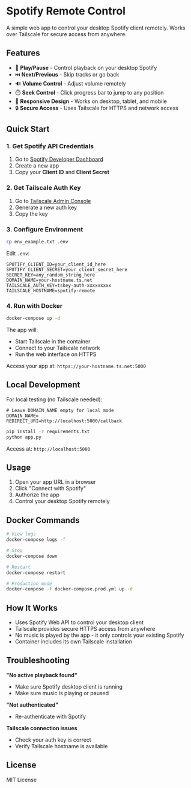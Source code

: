 # Spotify Remote Control

A simple web app to control your desktop Spotify client remotely. Works over Tailscale for secure access from anywhere.

## Features

- 🎵 **Play/Pause** - Control playback on your desktop Spotify
- ⏭️ **Next/Previous** - Skip tracks or go back
- 🔊 **Volume Control** - Adjust volume remotely
- ⏱️ **Seek Control** - Click progress bar to jump to any position
- 📱 **Responsive Design** - Works on desktop, tablet, and mobile
- 🔒 **Secure Access** - Uses Tailscale for HTTPS and network access

## Quick Start

### 1. Get Spotify API Credentials

1. Go to [Spotify Developer Dashboard](https://developer.spotify.com/dashboard)
2. Create a new app
3. Copy your **Client ID** and **Client Secret**

### 2. Get Tailscale Auth Key

1. Go to [Tailscale Admin Console](https://login.tailscale.com/admin/settings/keys)
2. Generate a new auth key
3. Copy the key

### 3. Configure Environment

```bash
cp env_example.txt .env
```

Edit `.env`:
```env
SPOTIFY_CLIENT_ID=your_client_id_here
SPOTIFY_CLIENT_SECRET=your_client_secret_here
SECRET_KEY=any_random_string_here
DOMAIN_NAME=your-hostname.ts.net
TAILSCALE_AUTH_KEY=tskey-auth-xxxxxxxxx
TAILSCALE_HOSTNAME=spotify-remote
```

### 4. Run with Docker

```bash
docker-compose up -d
```

The app will:
- Start Tailscale in the container
- Connect to your Tailscale network
- Run the web interface on HTTPS

Access your app at: `https://your-hostname.ts.net:5000`

## Local Development

For local testing (no Tailscale needed):

```env
# Leave DOMAIN_NAME empty for local mode
DOMAIN_NAME=
REDIRECT_URI=http://localhost:5000/callback
```

```bash
pip install -r requirements.txt
python app.py
```

Access at: `http://localhost:5000`

## Usage

1. Open your app URL in a browser
2. Click "Connect with Spotify"
3. Authorize the app
4. Control your desktop Spotify remotely

## Docker Commands

```bash
# View logs
docker-compose logs -f

# Stop
docker-compose down

# Restart
docker-compose restart

# Production mode
docker-compose -f docker-compose.prod.yml up -d
```

## How It Works

- Uses Spotify Web API to control your desktop client
- Tailscale provides secure HTTPS access from anywhere
- No music is played by the app - it only controls your existing Spotify
- Container includes its own Tailscale installation

## Troubleshooting

**"No active playback found"**
- Make sure Spotify desktop client is running
- Make sure music is playing or paused

**"Not authenticated"**
- Re-authenticate with Spotify

**Tailscale connection issues**
- Check your auth key is correct
- Verify Tailscale hostname is available

## License

MIT License 